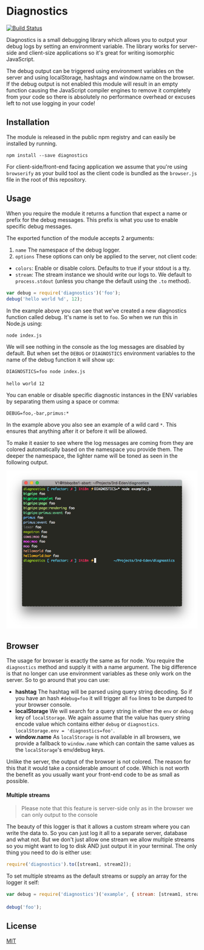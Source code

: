 # Diagnostics

[![Build Status](https://travis-ci.org/bigpipe/diagnostics.svg?branch=master)](https://travis-ci.org/bigpipe/diagnostics)

Diagnostics is a small debugging library which allows you to output your debug
logs by setting an environment variable. The library works for server-side and
client-size applications so it's great for writing isomorphic JavaScript.

The debug output can be triggered using environment variables on the server and
using localStorage, hashtags and window.name on the browser. If the debug output
is not enabled this module will result in an empty function causing the
JavaScript compiler engines to remove it completely from your code so there is
absolutely no performance overhead or excuses left to not use logging in your
code!

## Installation

The module is released in the public npm registry and can easily be installed by
running.

```
npm install --save diagnostics
```

For client-side/front-end facing application we assume that you're using
`browserify` as your build tool as the client code is bundled as the
`browser.js` file in the root of this repository.

## Usage

When you require the module it returns a function that expect a name or prefix
for the debug messages. This prefix is what you use to enable specific debug
messages.

The exported function of the module accepts 2 arguments:

1. `name` The namespace of the debug logger.
2. `options` These options can only be applied to the server, not client code:

- `colors`: Enable or disable colors. Defaults to true if your stdout is a tty.
- `stream`: The stream instance we should write our logs to. We default to
  `process.stdout` (unless you change the default using the `.to` method).

```js
var debug = require('diagnostics')('foo');
debug('hello world %d', 12);
```

In the example above you can see that we've created a new diagnostics function
called debug. It's name is set to `foo`. So when we run this in Node.js using:

```
node index.js
```

We will see nothing in the console as the log messages are disabled by default.
But when set the `DEBUG` or `DIAGNOSTICS` environment variables to the name of
the debug function it will show up:

```
DIAGNOSTICS=foo node index.js

hello world 12
```

You can enable or disable specific diagnostic instances in the ENV variables by
separating them using a space or comma:

```
DEBUG=foo,-bar,primus:*
```

In the example above you also see an example of a wild card `*`. This ensures
that anything after it or before it will be allowed.

To make it easier to see where the log messages are coming from they are
colored automatically based on the namespace you provide them. The deeper the
namespace, the lighter name will be toned as seen in the following output.

![output](output.PNG)

## Browser

The usage for browser is exactly the same as for node. You require the
`diagnostics` method and supply it with a name argument. The big difference is
that no longer can use environment variables as these only work on the server.
So to go around that you can use:

- **hashtag** The hashtag will be parsed using query string decoding. So if you
  have an hash `#debug=foo` it will trigger all `foo` lines to be dumped to your
  browser console.
- **localStorage** We will search for a query string in either the `env` or
  `debug` key of `localStorage`. We again assume that the value has query string
  encode value which contains either `debug` or `diagnostics`.
  `localStorage.env = 'diagnostics=foo'`.
- **window.name** As `localStorage` is not available in all browsers, we provide
  a fallback to `window.name` which can contain the same values as the
  `localStorage`'s env/debug keys.

Unlike the server, the output of the browser is not colored. The reason for this
that it would take a considerable amount of code. Which is not worth the benefit
as you usually want your front-end code to be as small as possible.

#### Multiple streams

> Please note that this feature is server-side only as in the browser we can only
> output to the console

The beauty of this logger is that it allows a custom stream where you can write
the data to. So you can just log it all to a separate server, database and what
not. But we don't just allow one stream we allow multiple streams so you might
want to log to disk AND just output it in your terminal. The only thing you need
to do is either use:

```js
require('diagnostics').to([stream1, stream2]);
```

To set multiple streams as the default streams or supply an array for the logger
it self:

```js
var debug = require('diagnostics')('example', { stream: [stream1, stream2] });

debug('foo');
```

## License

[MIT](LICENSE.md)
